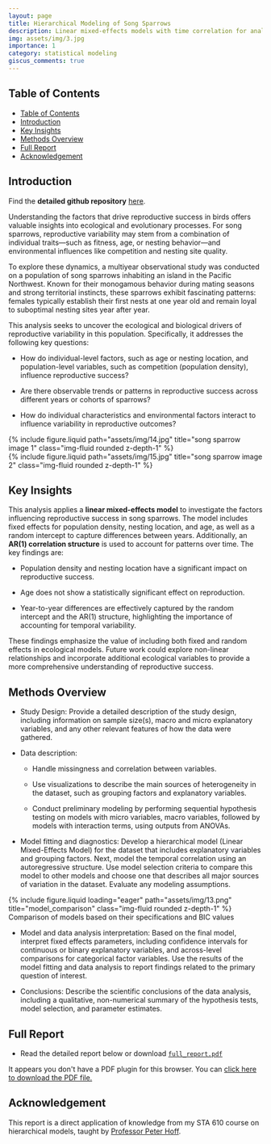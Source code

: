 ```yaml
---
layout: page
title: Hierarchical Modeling of Song Sparrows
description: Linear mixed-effects models with time correlation for analyzing avian reproduction.
img: assets/img/3.jpg
importance: 1
category: statistical modeling
giscus_comments: true
---
```


## Table of Contents
- [Table of Contents](#table-of-contents)
- [Introduction](#introduction)
- [Key Insights](#key-insights)
- [Methods Overview](#methods-overview)
- [Full Report](#full-report)
- [Acknowledgement](#acknowledgement)


## Introduction

Find the **detailed github repository** [here](https://github.com/minhanhto09/hierachical_models).


Understanding the factors that drive reproductive success in birds offers valuable insights into ecological and evolutionary processes. For song sparrows, reproductive variability may stem from a combination of individual traits—such as fitness, age, or nesting behavior—and environmental influences like competition and nesting site quality.

To explore these dynamics, a multiyear observational study was conducted on a population of song sparrows inhabiting an island in the Pacific Northwest. Known for their monogamous behavior during mating seasons and strong territorial instincts, these sparrows exhibit fascinating patterns: females typically establish their first nests at one year old and remain loyal to suboptimal nesting sites year after year.

This analysis seeks to uncover the ecological and biological drivers of reproductive variability in this population. Specifically, it addresses the following key questions:

- How do individual-level factors, such as age or nesting location, and population-level variables, such as competition (population density), influence reproductive success?
    
- Are there observable trends or patterns in reproductive success across different years or cohorts of sparrows?
    
- How do individual characteristics and environmental factors interact to influence variability in reproductive outcomes?


<div class="row justify-content-sm-center">
    <div class="col-sm-8 mt-3 mt-md-0">
        {% include figure.liquid path="assets/img/14.jpg" title="song sparrow image 1" class="img-fluid rounded z-depth-1" %}
    </div>
    <div class="col-sm-4 mt-3 mt-md-0">
        {% include figure.liquid path="assets/img/15.jpg" title="song sparrow image 2" class="img-fluid rounded z-depth-1" %}
    </div>
</div>


## Key Insights


This analysis applies a **linear mixed-effects model** to investigate the factors influencing reproductive success in song sparrows. The model includes fixed effects for population density, nesting location, and age, as well as a random intercept to capture differences between years. Additionally, an **AR(1) correlation structure** is used to account for patterns over time. The key findings are:

- Population density and nesting location have a significant impact on reproductive success.
    
- Age does not show a statistically significant effect on reproduction.
    
- Year-to-year differences are effectively captured by the random intercept and the AR(1) structure, highlighting the importance of accounting for temporal variability.

These findings emphasize the value of including both fixed and random effects in ecological models. Future work could explore non-linear relationships and incorporate additional ecological variables to provide a more comprehensive understanding of reproductive success.


## Methods Overview


- Study Design: Provide a detailed description of the study design, including information on sample size(s), macro and micro explanatory variables, and any other relevant features of how the data were gathered.

- Data description: 

    - Handle missingness and correlation between variables.

    - Use visualizations to describe the main sources of heterogeneity in the dataset, such as grouping factors and explanatory variables.

    - Conduct preliminary modeling by performing sequential hypothesis testing on models with micro variables, macro variables, followed by models with interaction terms, using outputs from ANOVAs.  

- Model fitting and diagnostics: Develop a hierarchical model (Linear Mixed-Effects Model) for the dataset that includes explanatory variables and grouping factors. Next, model the temporal correlation using an autoregressive structure. Use model selection criteria to compare this model to other models and choose one that describes all major sources of variation in the dataset. Evaluate any modeling assumptions.

<div class="row">
    <div class="col-sm mt-3 mt-md-0">
        {% include figure.liquid loading="eager" path="assets/img/13.png" title="model_comparison" class="img-fluid rounded z-depth-1" %}
    </div>
</div>
<div class="caption">
    Comparison of models based on their specifications and BIC values
</div>

- Model and data analysis interpretation: Based on the final model, interpret fixed effects parameters, including confidence intervals for continuous or binary explanatory variables, and across-level comparisons for categorical factor variables. Use the results of the model fitting and data analysis to report findings related to the primary question of interest.

- Conclusions:  Describe the scientific conclusions of the data analysis, including a qualitative, non-numerical summary of the hypothesis tests, model selection, and parameter estimates. 


## Full Report


   - Read the detailed report below or download [`full_report.pdf`](/assets/pdf/sparrow.pdf)

<div class="row">
    <div class="col-sm mt-3 mt-md-0">
        <object data="/assets/pdf/sparrow.pdf" type="application/pdf" width="100%" height="800px">
            <p>It appears you don't have a PDF plugin for this browser. You can <a href="/assets/pdf/sparrow.pdf">click here to download the PDF file.</a></p>
        </object>
    </div>
</div>


## Acknowledgement


This report is a direct application of knowledge from my STA 610 course on hierarchical models, taught by [Professor Peter Hoff](https://pdhoff.github.io/).
